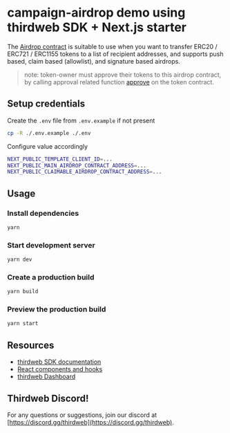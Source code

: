 # campaign-airdrop demo using thirdweb SDK + Next.js starter

The [Airdrop contract](https://thirdweb.com/thirdweb.eth/Airdrop) is suitable to use when you want to transfer ERC20 / ERC721 / ERC1155 tokens to a list of recipient addresses, and supports push based, claim based (allowlist), and signature based airdrops.

> note: token-owner must approve their tokens to this airdrop contract, by calling approval related function [approve](https://github.com/thirdweb-dev/contracts/blob/main/contracts/external-deps/openzeppelin/token/ERC20/ERC20.sol) on the token contract.

## Setup credentials

Create the `.env` file from `.env.example` if not present

```bash
cp -R ./.env.example ./.env
```

Configure value accordingly

```bash
NEXT_PUBLIC_TEMPLATE_CLIENT_ID=...
NEXT_PUBLIC_MAIN_AIRDROP_CONTRACT_ADDRESS=...
NEXT_PUBLIC_CLAIMABLE_AIRDROP_CONTRACT_ADDRESS=...
```

## Usage

### Install dependencies

```bash
yarn
```

### Start development server

```bash
yarn dev
```

### Create a production build

```bash
yarn build
```

### Preview the production build

```bash
yarn start
```

## Resources

- [thirdweb SDK documentation](https://portal.thirdweb.com/typescript/v5)
- [React components and hooks](https://portal.thirdweb.com/typescript/v5/react)
- [thirdweb Dashboard](https://thirdweb.com/dashboard)

## Thirdweb Discord!

For any questions or suggestions, join our discord at [https://discord.gg/thirdweb](https://discord.gg/thirdweb).
